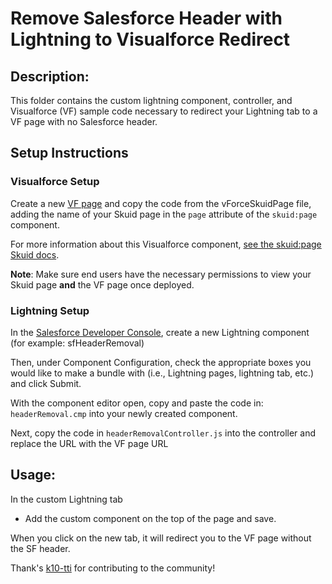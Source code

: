 # Remove Salesforce Header with Lightning to Visualforce Redirect

## Description:
This folder contains the custom lightning component, controller, and Visualforce (VF) sample code necessary to redirect your Lightning tab to a VF page with no Salesforce header. 



## Setup Instructions

### Visualforce Setup
Create a new [VF page](https://developer.salesforce.com/docs/atlas.en-us.pages.meta/pages/pages_quick_start_hello_world.html) and copy the code from the vForceSkuidPage file, adding the name of your Skuid page in the ``page`` attribute of the ``skuid:page`` component.

For more information about this Visualforce component, [see the skuid:page Skuid docs](https://docs.skuid.com/latest/en/skuid/deploy/salesforce/visualforce/skuid-page-visualforce-component.html).
 
**Note**: Make sure end users have the necessary permissions to view your Skuid page **and** the VF page once deployed.

### Lightning Setup
In the [Salesforce Developer Console](https://help.salesforce.com/s/articleView?id=sf.code_dev_console_opening.htm&type=5), create a new Lightning component (for example: sfHeaderRemoval)

Then, under Component Configuration, check the appropriate boxes you would like to make a bundle with (i.e., Lightning pages, lightning tab, etc.) and click Submit. 

With the component editor open, copy and paste the code in: `headerRemoval.cmp` into your newly created component. 

Next, copy the code in `headerRemovalController.js` into the controller and replace the URL with the VF page URL
 
## Usage:
In the custom Lightning tab
* Add the custom component on the top of the page and save. 

When you click on the new tab, it will redirect you to the VF page without the SF header. 

Thank's [k10-tti](https://github.com/k10-tti) for contributing to the community! 